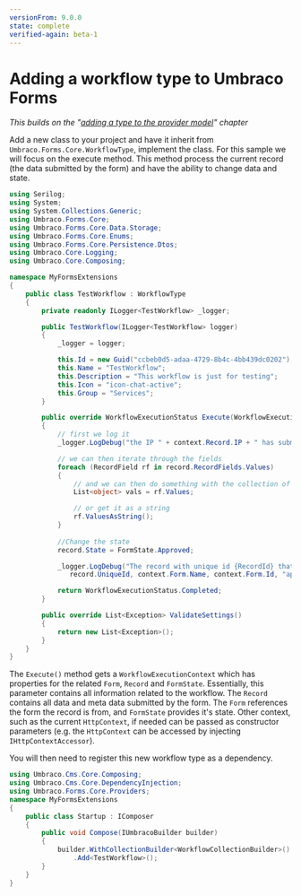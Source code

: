 ```yaml
---
versionFrom: 9.0.0
state: complete
verified-again: beta-1
---
```


# Adding a workflow type to Umbraco Forms
*This builds on the "[adding a type to the provider model](Adding-a-Type.md)" chapter*

Add a new class to your project and have it inherit from `Umbraco.Forms.Core.WorkflowType`, implement the class. For this sample we will focus on the execute method. This method process the current record (the data submitted by the form) and have the ability to change data and state.

```csharp
using Serilog;
using System;
using System.Collections.Generic;
using Umbraco.Forms.Core;
using Umbraco.Forms.Core.Data.Storage;
using Umbraco.Forms.Core.Enums;
using Umbraco.Forms.Core.Persistence.Dtos;
using Umbraco.Core.Logging;
using Umbraco.Core.Composing;

namespace MyFormsExtensions
{
    public class TestWorkflow : WorkflowType
    {   
        private readonly ILogger<TestWorkflow> _logger;

        public TestWorkflow(ILogger<TestWorkflow> logger)
        {
            _logger = logger;

            this.Id = new Guid("ccbeb0d5-adaa-4729-8b4c-4bb439dc0202");
            this.Name = "TestWorkflow";
            this.Description = "This workflow is just for testing";
            this.Icon = "icon-chat-active";
            this.Group = "Services";                      
        }

        public override WorkflowExecutionStatus Execute(WorkflowExecutionContext context)
        {
            // first we log it
            _logger.LogDebug("the IP " + context.Record.IP + " has submitted a record");            

            // we can then iterate through the fields
            foreach (RecordField rf in record.RecordFields.Values)
            {
                // and we can then do something with the collection of values on each field
                List<object> vals = rf.Values;

                // or get it as a string
                rf.ValuesAsString();
            }
                      
            //Change the state
            record.State = FormState.Approved;

            _logger.LogDebug("The record with unique id {RecordId} that was submitted via the Form {FormName} with id {FormId} has been changed to {RecordState} state",
               record.UniqueId, context.Form.Name, context.Form.Id, "approved");

            return WorkflowExecutionStatus.Completed;
        }

        public override List<Exception> ValidateSettings()
        {
            return new List<Exception>();
        }       
    }
}
```

The `Execute()` method gets a `WorkflowExecutionContext` which has properties for the related `Form`, `Record` and `FormState`.  Essentially, this parameter contains all information related to the workflow.  The `Record` contains all data and meta data submitted by the form. The `Form` references the form the record is from, and `FormState` provides it's state.  Other context, such as the current `HttpContext`, if needed can be passed as constructor parameters (e.g. the `HttpContext` can be accessed by injecting `IHttpContextAccessor`).

You will then need to register this new workflow type as a dependency.

```csharp
using Umbraco.Cms.Core.Composing;
using Umbraco.Cms.Core.DependencyInjection;
using Umbraco.Forms.Core.Providers;
namespace MyFormsExtensions
{
    public class Startup : IComposer
    {
        public void Compose(IUmbracoBuilder builder)
        {
            builder.WithCollectionBuilder<WorkflowCollectionBuilder>()
                .Add<TestWorkflow>();
        }
    }
}
```
